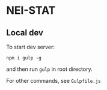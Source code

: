 # NEI-STAT

## Local dev

To start dev server:

```
npm i gulp -g
```

and then run `gulp` in root directory.

For other commands, see `Gulpfile.js`
